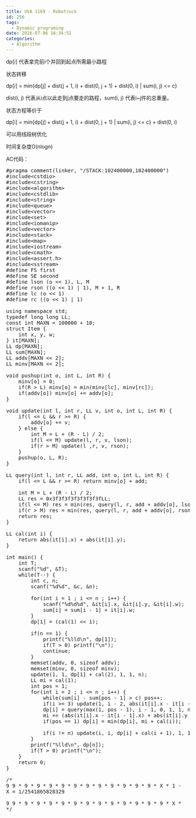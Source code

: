 ```yaml
---
title: UVA 1169 - Robotruck
id: 256
tags:
  - Dynamic programing
date: 2016-07-06 16:34:51
categories:
  - Algorithm
---
```


dp[i] 代表拿完前i个并回到起点所需最小路程

状态转移

dp[i] = min{dp[j] + dist(j + 1, i) + dist(0, j + 1) + dist(0, i) | sum(i, j) &lt;= c}

dist(i, j) 代表从i点以此走到j点要走的路程，sum(i, j) 代表i~j件的总重量。

状态方程等价于

dp[i] = min{dp[j] + dist(j + 1, i) + dist(0, j + 1) | sum(i, j) &lt;= c} + dist(0, i)

可以用线段树优化

时间复杂度O(nlogn)

AC代码：

<pre class="lang:c++ decode:true ">#pragma comment(linker, "/STACK:102400000,102400000")
#include&lt;cstdio&gt;
#include&lt;cstring&gt;
#include&lt;algorithm&gt;
#include&lt;cstdlib&gt;
#include&lt;string&gt;
#include&lt;queue&gt;
#include&lt;vector&gt;
#include&lt;set&gt;
#include&lt;iomanip&gt;
#include&lt;vector&gt;
#include&lt;stack&gt;
#include&lt;map&gt;
#include&lt;iostream&gt;
#include&lt;cmath&gt;
#include&lt;assert.h&gt;
#include&lt;sstream&gt;
#define FS first
#define SE second
#define lson (o &lt;&lt; 1), L, M
#define rson ((o &lt;&lt; 1) | 1), M + 1, R
#define lc (o &lt;&lt; 1)
#define rc ((o &lt;&lt; 1) | 1)

using namespace std;
typedef long long LL;
const int MAXN = 100000 + 10;
struct Item {
    int x, y, w;
} it[MAXN];
LL dp[MAXN];
LL sum[MAXN];
LL addv[MAXN &lt;&lt; 2];
LL minv[MAXN &lt;&lt; 2];

void pushup(int o, int L, int R) {
    minv[o] = 0;
    if(R &gt; L) minv[o] = min(minv[lc], minv[rc]);
    if(addv[o]) minv[o] += addv[o];
}

void update(int l, int r, LL v, int o, int L, int R) {
    if(l &lt;= L &amp;&amp; r &gt;= R) {
        addv[o] += v;
    } else {
        int M = L + (R - L) / 2;
        if(l &lt;= M) update(l, r, v, lson);
        if(r &gt; M) update(l ,r, v, rson);
    }
    pushup(o, L, R);
}

LL query(int l, int r, LL add, int o, int L, int R) {
    if(l &lt;= L &amp;&amp; r &gt;= R) return minv[o] + add;

    int M = L + (R - L) / 2;
    LL res = 0x3f3f3f3f3f3f3f3fLL;
    if(l &lt;= M) res = min(res, query(l, r, add + addv[o], lson));
    if(r &gt; M) res = min(res, query(l, r, add + addv[o], rson));
    return res;
}

LL cal(int i) {
    return abs(it[i].x) + abs(it[i].y);
}

int main() {
    int T;
    scanf("%d", &amp;T);
    while(T--) {
        int c, n;
        scanf("%d%d", &amp;c, &amp;n);

        for(int i = 1 ; i &lt;= n ; i++) {
            scanf("%d%d%d", &amp;it[i].x, &amp;it[i].y, &amp;it[i].w);
            sum[i] = sum[i - 1] + it[i].w;
        }
        dp[1] = (cal(1) &lt;&lt; 1);

        if(n == 1) {
            printf("%lld\n", dp[1]);
            if(T &gt; 0) printf("\n");
            continue;
        }
        memset(addv, 0, sizeof addv);
        memset(minv, 0, sizeof minv);
        update(1, 1, dp[1] + cal(2), 1, 1, n);
        LL mi = cal(1);
        int pos = 1;
        for(int i = 2 ; i &lt;= n ; i++) {
            while(sum[i] - sum[pos - 1] &gt; c) pos++;
            if(i &gt;= 3) update(1, i - 2, abs(it[i].x - it[i - 1].x) + abs(it[i].y - it[i - 1].y), 1, 1, n);
            dp[i] = query(max(1, pos - 1), i - 1, 0, 1, 1, n) + cal(i);
            mi += (abs(it[i].x - it[i - 1].x) + abs(it[i].y - it[i - 1].y));
            if(pos == 1) dp[i] = min(dp[i], mi + cal(i));

            if(i != n) update(i, i, dp[i] + cal(i + 1), 1, 1, n);
        }
        printf("%lld\n", dp[n]);
        if(T &gt; 0) printf("\n");
    }
    return 0;
}

/*
9 9 * 9 * 9 * 9 * 9 * 9 * 9 * 9 * 9 * 9 * 9 * 9 * X * 1 -
X = 1/2541865828329

9 9 * 9 * 9 * 9 * 9 * 9 * 9 * 9 * 9 * 9 * 9 * 9 * 9 * X *
*/
</pre>
&nbsp;